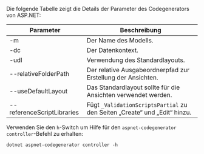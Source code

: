 Die folgende Tabelle zeigt die Details der Parameter des Codegenerators von ASP.NET:

| Parameter               | Beschreibung|
| ----------------- | ------------ |
| -m  | Der Name des Modells. |
| -dc  | Der Datenkontext. |
| -udl | Verwendung des Standardlayouts. |
| --relativeFolderPath | Der relative Ausgabeordnerpfad zur Erstellung der Ansichten. |
| --useDefaultLayout | Das Standardlayout sollte für die Ansichten verwendet werden. |
| --referenceScriptLibraries | Fügt `_ValidationScriptsPartial` zu den Seiten „Create“ und „Edit“ hinzu. |

Verwenden Sie den `h`-Switch um Hilfe für den `aspnet-codegenerator controller`-Befehl zu erhalten:

```console
dotnet aspnet-codegenerator controller -h
```